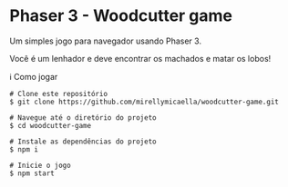 # Phaser 3 - Woodcutter game 

Um simples jogo para navegador usando Phaser 3. 

Você é um lenhador e deve encontrar os machados e matar os lobos!


ℹ Como jogar
```
# Clone este repositório
$ git clone https://github.com/mirellymicaella/woodcutter-game.git

# Navegue até o diretório do projeto
$ cd woodcutter-game

# Instale as dependências do projeto
$ npm i

# Inicie o jogo
$ npm start
```

